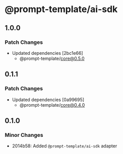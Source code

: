 # @prompt-template/ai-sdk

## 1.0.0

### Patch Changes

- Updated dependencies [2bc1e66]
  - @prompt-template/core@0.5.0

## 0.1.1

### Patch Changes

- Updated dependencies [0a99695]
  - @prompt-template/core@0.4.0

## 0.1.0

### Minor Changes

- 2014b58: Added `@prompt-template/ai-sdk` adapter
